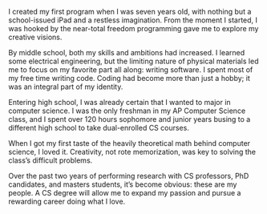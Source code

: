 I created my first program when I was seven years old, with nothing but a school-issued iPad and a restless imagination. From the moment I started, I was hooked by the near-total freedom programming gave me to explore my creative visions.

By middle school, both my skills and ambitions had increased. I learned some electrical engineering, but the limiting nature of physical materials led me to focus on my favorite part all along: writing software. I spent most of my free time writing code. Coding had become more than just a hobby; it was an integral part of my identity.

Entering high school, I was already certain that I wanted to major in computer science. I was the only freshman in my AP Computer Science class, and I spent over 120 hours sophomore and junior years busing to a different high school to take dual-enrolled CS courses.

When I got my first taste of the heavily theoretical math behind computer science, I loved it. Creativity, not rote memorization, was key to solving the class’s difficult problems.

Over the past two years of performing research with CS professors, PhD candidates, and masters students, it’s become obvious: these are my people. A CS degree will allow me to expand my passion and pursue a rewarding career doing what I love.
